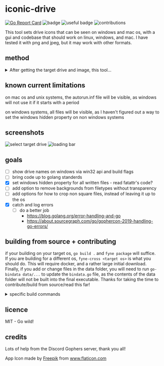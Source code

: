 # iconic-drive
[![Go Report Card](https://goreportcard.com/badge/github.com/isaec/iconic-drive)](https://goreportcard.com/report/github.com/isaec/iconic-drive)
![badge](https://img.shields.io/badge/badge-badge-orange)
![useful badge](https://img.shields.io/badge/useful-maybe-yellow)
![contributions](https://img.shields.io/badge/contributions-yes%20please-FF00FF)

This tool sets drive icons that can be seen on windows and mac os, with a gui and codebase that should work on linux, windows, and mac. I have tested it with png and jpeg, but it may work with other formats.
## method
<details>
<summary>After getting the target drive and image, this tool...</summary>
  
- deletes the following files to prevent weird issues overwriting
  - ``.autorun.ico``
  - ``autorun.inf``
  - ``.VolumeIcon.icns``
  - ``._``
  - ``._.VolumeIcon.icns``
- to apply windows icon it
  - writes the icon as an ico file
  - points to it with the ``autorun.inf`` file
- to apply mac icon it
  - writes the icon as an icns file
  - writes the ``._`` and ``._.VolumeIcon.icns`` files
    - these files seem to be needed for the icon to appear - I don't know why

</details>

## known current limitations
on mac os and unix systems, the autorun.inf file will be visible, as windows will not use it if it starts with a period

on windows systems, all files will be visible, as I haven't figured out a way to set the windows hidden property on non windows systems

## screenshots
![select target drive](https://user-images.githubusercontent.com/72410860/103165055-ca1e9d00-47c7-11eb-88db-c618066cef61.png)
![loading bar](https://user-images.githubusercontent.com/72410860/103165062-f6d2b480-47c7-11eb-9eb8-84cf1b3597a2.png)

## goals

- [ ] show drive names on windows via win32 api and build flags
- [ ] bring code up to golang standerds
- [x] set windows hidden property for all written files - read fatattr's code?
- [ ] add option to remove backgrounds from filetypes without transparency
- [ ] add options for how to crop non square files, instead of leaving it up to the os
- [x] catch and log errors
  - [ ] do a better job
    - https://blog.golang.org/error-handling-and-go
    - https://about.sourcegraph.com/go/gophercon-2019-handling-go-errors/

## building from source + contributing

if your building on your target os, ``go build .`` and ``fyne package`` will suffice. If you are building for a different os, ``fyne-cross <target os>`` is what you should do. This will require docker, and a rather large initial download. Finally, if you add or change files in the data folder, you will need to run ``go-bindata data/...`` to update the ``bindata.go`` file, as the contents of the data folder will not be built into the final executable. Thanks for taking the time to contribute/build from source/read this far!

<details>
<summary>specific build commands</summary>

windows: ``fyne-cross windows``

mac os: ``fyne-cross darwin``

linux: ``go build . && fyne package``

</details>

## licence
MIT - Go wild!

## credits
Lots of help from the Discord Gophers server, thank you all!

<div>App Icon made by <a href="https://www.flaticon.com/authors/freepik" title="Freepik">Freepik</a> from <a href="https://www.flaticon.com/" title="Flaticon">www.flaticon.com</a></div>
